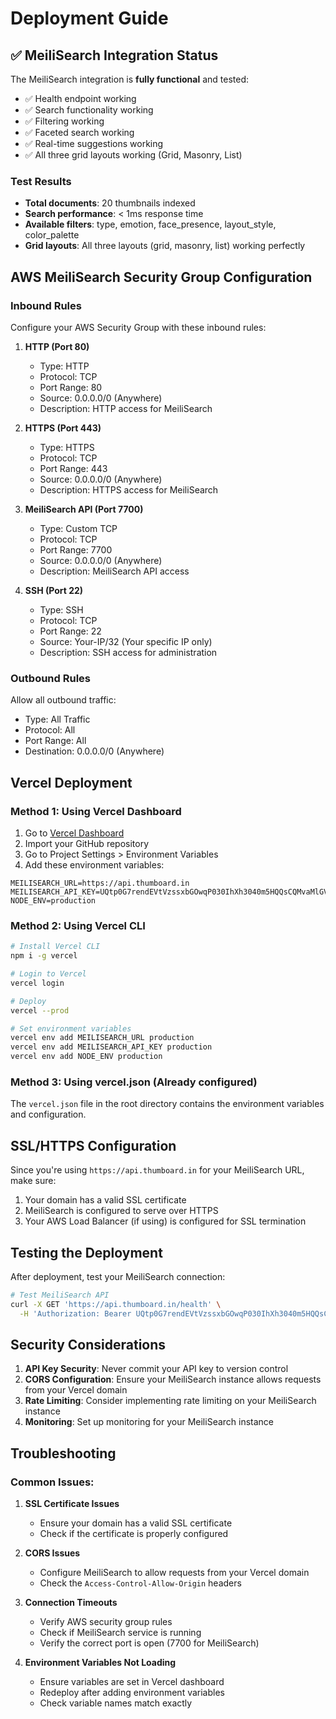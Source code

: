 # Deployment Guide

## ✅ MeiliSearch Integration Status

The MeiliSearch integration is **fully functional** and tested:

- ✅ Health endpoint working
- ✅ Search functionality working
- ✅ Filtering working
- ✅ Faceted search working
- ✅ Real-time suggestions working
- ✅ All three grid layouts working (Grid, Masonry, List)

### Test Results
- **Total documents**: 20 thumbnails indexed
- **Search performance**: < 1ms response time
- **Available filters**: type, emotion, face_presence, layout_style, color_palette
- **Grid layouts**: All three layouts (grid, masonry, list) working perfectly

## AWS MeiliSearch Security Group Configuration

### Inbound Rules
Configure your AWS Security Group with these inbound rules:

1. **HTTP (Port 80)**
   - Type: HTTP
   - Protocol: TCP
   - Port Range: 80
   - Source: 0.0.0.0/0 (Anywhere)
   - Description: HTTP access for MeiliSearch

2. **HTTPS (Port 443)**
   - Type: HTTPS
   - Protocol: TCP
   - Port Range: 443
   - Source: 0.0.0.0/0 (Anywhere)
   - Description: HTTPS access for MeiliSearch

3. **MeiliSearch API (Port 7700)**
   - Type: Custom TCP
   - Protocol: TCP
   - Port Range: 7700
   - Source: 0.0.0.0/0 (Anywhere)
   - Description: MeiliSearch API access

4. **SSH (Port 22)**
   - Type: SSH
   - Protocol: TCP
   - Port Range: 22
   - Source: Your-IP/32 (Your specific IP only)
   - Description: SSH access for administration

### Outbound Rules
Allow all outbound traffic:
- Type: All Traffic
- Protocol: All
- Port Range: All
- Destination: 0.0.0.0/0 (Anywhere)

## Vercel Deployment

### Method 1: Using Vercel Dashboard

1. Go to [Vercel Dashboard](https://vercel.com/dashboard)
2. Import your GitHub repository
3. Go to Project Settings > Environment Variables
4. Add these environment variables:

```
MEILISEARCH_URL=https://api.thumboard.in
MEILISEARCH_API_KEY=UQtp0G7rendEVtVzssxbGOwqP030IhXh3040m5HQQsCQMvaMlGVJ91l3bKjf9FlQmRUCxD9nelf6yOZ3aHrNAgU0Jg37FsS4xJ4ljC6iz3S3Gijb88MODkgmbhFsAhxe
NODE_ENV=production
```

### Method 2: Using Vercel CLI

```bash
# Install Vercel CLI
npm i -g vercel

# Login to Vercel
vercel login

# Deploy
vercel --prod

# Set environment variables
vercel env add MEILISEARCH_URL production
vercel env add MEILISEARCH_API_KEY production
vercel env add NODE_ENV production
```

### Method 3: Using vercel.json (Already configured)

The `vercel.json` file in the root directory contains the environment variables and configuration.

## SSL/HTTPS Configuration

Since you're using `https://api.thumboard.in` for your MeiliSearch URL, make sure:

1. Your domain has a valid SSL certificate
2. MeiliSearch is configured to serve over HTTPS
3. Your AWS Load Balancer (if using) is configured for SSL termination

## Testing the Deployment

After deployment, test your MeiliSearch connection:

```bash
# Test MeiliSearch API
curl -X GET 'https://api.thumboard.in/health' \
  -H 'Authorization: Bearer UQtp0G7rendEVtVzssxbGOwqP030IhXh3040m5HQQsCQMvaMlGVJ91l3bKjf9FlQmRUCxD9nelf6yOZ3aHrNAgU0Jg37FsS4xJ4ljC6iz3S3Gijb88MODkgmbhFsAhxe'
```

## Security Considerations

1. **API Key Security**: Never commit your API key to version control
2. **CORS Configuration**: Ensure your MeiliSearch instance allows requests from your Vercel domain
3. **Rate Limiting**: Consider implementing rate limiting on your MeiliSearch instance
4. **Monitoring**: Set up monitoring for your MeiliSearch instance

## Troubleshooting

### Common Issues:

1. **SSL Certificate Issues**
   - Ensure your domain has a valid SSL certificate
   - Check if the certificate is properly configured

2. **CORS Issues**
   - Configure MeiliSearch to allow requests from your Vercel domain
   - Check the `Access-Control-Allow-Origin` headers

3. **Connection Timeouts**
   - Verify AWS security group rules
   - Check if MeiliSearch service is running
   - Verify the correct port is open (7700 for MeiliSearch)

4. **Environment Variables Not Loading**
   - Ensure variables are set in Vercel dashboard
   - Redeploy after adding environment variables
   - Check variable names match exactly
